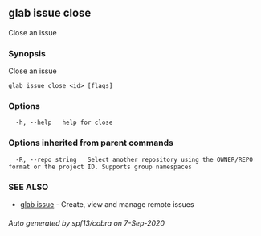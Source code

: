 ## glab issue close

Close an issue

### Synopsis

Close an issue

```
glab issue close <id> [flags]
```

### Options

```
  -h, --help   help for close
```

### Options inherited from parent commands

```
  -R, --repo string   Select another repository using the OWNER/REPO format or the project ID. Supports group namespaces
```

### SEE ALSO

* [glab issue](glab_issue.md)	 - Create, view and manage remote issues

###### Auto generated by spf13/cobra on 7-Sep-2020
